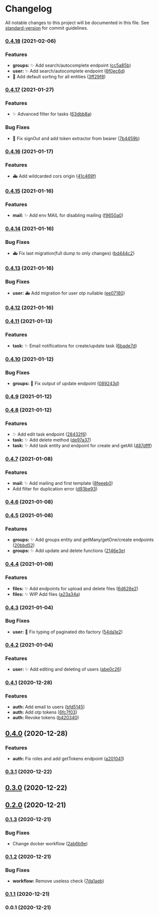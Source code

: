 # Changelog

All notable changes to this project will be documented in this file. See [standard-version](https://github.com/conventional-changelog/standard-version) for commit guidelines.

### [0.4.18](https://github.com/Kolobok12309/My-auth_back/compare/v0.4.17...v0.4.18) (2021-02-06)


### Features

* **groups:** :sparkles: Add search/autocomplete endpoint ([cc5a85b](https://github.com/Kolobok12309/My-auth_back/commit/cc5a85bfc164423901011a6991d7733de9bed2f8))
* **user:** :sparkles: Add search/autocomplete endpoint ([6f0ec6d](https://github.com/Kolobok12309/My-auth_back/commit/6f0ec6df6b3f964a2ef5af23268c6c3c94879b7d))
* :art: Add default sorting for all entities ([3ff29f8](https://github.com/Kolobok12309/My-auth_back/commit/3ff29f89f5f7bbfa2a59c60631f2e4b3029c8e4e))

### [0.4.17](https://github.com/Kolobok12309/My-auth_back/compare/v0.4.16...v0.4.17) (2021-01-27)


### Features

* :sparkles: Advanced filter for tasks ([63dbb8a](https://github.com/Kolobok12309/My-auth_back/commit/63dbb8a4015e017a0610fce882a5e3dc1af80d26))


### Bug Fixes

* :bug: Fix signOut and add token extractor from bearer ([7b4459b](https://github.com/Kolobok12309/My-auth_back/commit/7b4459b999dd859235927010338962c7b58525df))

### [0.4.16](https://github.com/Kolobok12309/My-auth_back/compare/v0.4.15...v0.4.16) (2021-01-17)


### Features

* :ambulance: Add wildcarded cors origin ([41c469f](https://github.com/Kolobok12309/My-auth_back/commit/41c469fcfe52204b08373a0dddcef081b9d2fa13))

### [0.4.15](https://github.com/Kolobok12309/My-auth_back/compare/v0.4.14...v0.4.15) (2021-01-16)


### Features

* **mail:** :sparkles: Add env MAIL for disabling mailing ([f9650a0](https://github.com/Kolobok12309/My-auth_back/commit/f9650a0fe37d2508b7b9cbc4a1cd14917a6944f5))

### [0.4.14](https://github.com/Kolobok12309/My-auth_back/compare/v0.4.13...v0.4.14) (2021-01-16)


### Bug Fixes

* :ambulance: Fix last migration(full dump to only changes) ([bd444c2](https://github.com/Kolobok12309/My-auth_back/commit/bd444c26191c57ec9db4b44197d88d052c5a6090))

### [0.4.13](https://github.com/Kolobok12309/My-auth_back/compare/v0.4.12...v0.4.13) (2021-01-16)


### Bug Fixes

* **user:** :ambulance: Add migration for user otp nullable ([ee07180](https://github.com/Kolobok12309/My-auth_back/commit/ee071808aeabff4f1c728c4638208d0b15e8ddac))

### [0.4.12](https://github.com/Kolobok12309/My-auth_back/compare/v0.4.11...v0.4.12) (2021-01-16)

### [0.4.11](https://github.com/Kolobok12309/My-auth_back/compare/v0.4.10...v0.4.11) (2021-01-13)


### Features

* **task:** :sparkles: Email notifications for create/update task ([6bade7d](https://github.com/Kolobok12309/My-auth_back/commit/6bade7d57b63b0ce3df4479d37aa2ea69210eebb))

### [0.4.10](https://github.com/Kolobok12309/My-auth_back/compare/v0.4.9...v0.4.10) (2021-01-12)


### Bug Fixes

* **groups:** :bug: Fix output of update endpoint ([089243d](https://github.com/Kolobok12309/My-auth_back/commit/089243d3766934070a4eb4a805c70c0425771d9f))

### [0.4.9](https://github.com/Kolobok12309/My-auth_back/compare/v0.4.8...v0.4.9) (2021-01-12)

### [0.4.8](https://github.com/Kolobok12309/My-auth_back/compare/v0.4.7...v0.4.8) (2021-01-12)


### Features

* :sparkles: Add edit task endpoint ([28432f6](https://github.com/Kolobok12309/My-auth_back/commit/28432f6168a18372d965e40ae06d1ebe45bd6933))
* **task:** :sparkles: Add delete method ([de97a37](https://github.com/Kolobok12309/My-auth_back/commit/de97a37d18d0b04372882ec8bffd1d91c8ffeb01))
* **task:** :sparkles: Add task entity and endpoint for create and getAll ([487dfff](https://github.com/Kolobok12309/My-auth_back/commit/487dfff4ce3fb587398c0627ba76d55cdf375291))

### [0.4.7](https://github.com/Kolobok12309/My-auth_back/compare/v0.4.6...v0.4.7) (2021-01-08)


### Features

* **mail:** :sparkles: Add mailing and first template ([8feeeb0](https://github.com/Kolobok12309/My-auth_back/commit/8feeeb09b47ac875bac1bab79d6e9deecf316b46))
* Add filter for duplication error ([d93be93](https://github.com/Kolobok12309/My-auth_back/commit/d93be9333ecd2674cb6933faa15d3aa5cd4f8639))

### [0.4.6](https://github.com/Kolobok12309/My-auth_back/compare/v0.4.5...v0.4.6) (2021-01-08)

### [0.4.5](https://github.com/Kolobok12309/My-auth_back/compare/v0.4.4...v0.4.5) (2021-01-08)


### Features

* **groups:** :sparkles: Add groups entity and getMany/getOne/create endpoints ([20bbd52](https://github.com/Kolobok12309/My-auth_back/commit/20bbd527b975b008766f7f3bcae0e33bca120d06))
* **groups:** :sparkles: Add update and delete functions ([2146e3e](https://github.com/Kolobok12309/My-auth_back/commit/2146e3e375322c49e5233dd75889a407c547f674))

### [0.4.4](https://github.com/Kolobok12309/My-auth_back/compare/v0.4.3...v0.4.4) (2021-01-08)


### Features

* **files:** :sparkles: Add endpoints for upload and delete files ([6d628e2](https://github.com/Kolobok12309/My-auth_back/commit/6d628e22787eb3ec565aabca6dc05fb1f6cb98c1))
* **files:** :sparkles: WIP Add files ([a23a34a](https://github.com/Kolobok12309/My-auth_back/commit/a23a34a5410023991d82ded5564c88a3ce26429a))

### [0.4.3](https://github.com/Kolobok12309/My-auth_back/compare/v0.4.2...v0.4.3) (2021-01-04)


### Bug Fixes

* **user:** :bug: Fix typing of paginated dto factory ([54da1e2](https://github.com/Kolobok12309/My-auth_back/commit/54da1e2c3bbd3cd97e3db08755f5df7a07c0cd23))

### [0.4.2](https://github.com/Kolobok12309/My-auth_back/compare/v0.4.1...v0.4.2) (2021-01-04)


### Features

* **user:** :sparkles: Add editing and deleting of users ([abe0c26](https://github.com/Kolobok12309/My-auth_back/commit/abe0c263ee0b3d19b966c9a458d7b086f17b3d31))

### [0.4.1](https://github.com/Kolobok12309/My-auth_back/compare/v0.4.0...v0.4.1) (2020-12-28)


### Features

* **auth:** Add email to users ([bfd5145](https://github.com/Kolobok12309/My-auth_back/commit/bfd514520d13734cea4ae1e1a1c83ad30a380c8a))
* **auth:** Add otp tokens ([6fc7f03](https://github.com/Kolobok12309/My-auth_back/commit/6fc7f0344429f6eb666120de454ea923ca2c3da9))
* **auth:** Revoke tokens ([b420340](https://github.com/Kolobok12309/My-auth_back/commit/b420340e6a3d49af8f061d73ab2b1a17b8e060d1))

## [0.4.0](https://github.com/Kolobok12309/My-auth_back/compare/v0.3.1...v0.4.0) (2020-12-28)


### Features

* **auth:** Fix roles and add getTokens endpoint ([a201041](https://github.com/Kolobok12309/My-auth_back/commit/a2010411a2e7b54be2fbb78240ebeaa21be04c8d))

### [0.3.1](https://github.com/Kolobok12309/My-auth_back/compare/v0.3.0...v0.3.1) (2020-12-22)

## [0.3.0](https://github.com/Kolobok12309/My-auth_back/compare/v0.2.0...v0.3.0) (2020-12-22)

## [0.2.0](https://github.com/Kolobok12309/My-auth_back/compare/v0.1.3...v0.2.0) (2020-12-21)

### [0.1.3](https://github.com/Kolobok12309/My-auth_back/compare/v0.1.2...v0.1.3) (2020-12-21)


### Bug Fixes

* Change docker workflow ([2ab6b9e](https://github.com/Kolobok12309/My-auth_back/commit/2ab6b9e2620109c755a665af9d2981ef08587eef))

### [0.1.2](https://github.com/Kolobok12309/My-auth_back/compare/v0.1.1...v0.1.2) (2020-12-21)


### Bug Fixes

* **workflow:** Remove useless check ([7da1aeb](https://github.com/Kolobok12309/My-auth_back/commit/7da1aebf696546df86b3d0da6884c5be6176d9f0))

### [0.1.1](https://github.com/Kolobok12309/My-auth_back/compare/v0.0.1...v0.1.1) (2020-12-21)

### 0.0.1 (2020-12-21)
